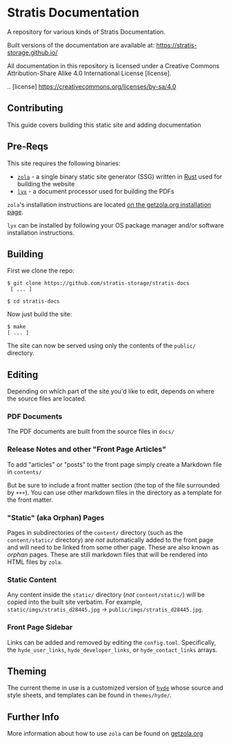 # Stratis Documentation

A repository for various kinds of Stratis Documentation.

Built versions of the documentation are available at:
https://stratis-storage.github.io/

All documentation in this repository is licensed under a
Creative Commons Attribution-Share Alike 4.0 International License [license].

.. [license] https://creativecommons.org/licenses/by-sa/4.0

## Contributing

This guide covers building this static site and adding documentation

## Pre-Reqs

This site requires the following binaries:

* [`zola`](https://github.com/getzola/zola) - a single binary static site generator (SSG) written in [Rust](https://rust-lang.org) used for building the website
* [`lyx`](https://www.lyx.org/) - a document processor used for building the PDFs

`zola`'s installation instructions are located [on the getzola.org installation page](https://www.getzola.org/documentation/getting-started/installation/).

`lyx` can be installed by following your OS package manager and/or software installation instructions.

## Building

First we clone the repo:

```
$ git clone https://github.com/stratis-storage/stratis-docs
 [ ... ]

$ cd stratis-docs
```

Now just build the site:

```
$ make
[ ... ]
```

The site can now be served using only the contents of the `public/` directory.

## Editing

Depending on which part of the site you'd like to edit, depends on where the source files are located.

### PDF Documents

The PDF documents are built from the source files in `docs/`

### Release Notes and  other "Front Page Articles"

To add "articles" or "posts" to the front page simply create a Markdown file in `contents/`

But be sure to include a front matter section (the top of the file surrounded by `+++`). You can use other markdown files in the directory as a template for the front matter.

### "Static" (aka Orphan) Pages

Pages in subdirectories of the `content/` directory (such as the `content/static/` directory) are *not* automatically added to the front page and will need to be linked from some other page. These are also known as *orphan* pages. These are still markdown files that will be rendered into HTML files by `zola`.

### Static Content

Any content inside the `static/` directory (*not* `content/static/`) will be copied into the built site verbatim. For example, `static/imgs/stratis_d28445.jpg` -> `public/imgs/stratis_d28445.jpg`.

### Front Page Sidebar

Links can be added and removed by editing the `config.toml`. Specifically, the `hyde_user_links`, `hyde_developer_links`, or `hyde_contact_links` arrays.

## Theming

The current theme in use is a customized version of [`hyde`](https://github.com/getzola/hyde) whose source and style sheets, and templates can be found in `themes/hyde/`.

## Further Info

More information about how to use `zola` can be found on [getzola.org](https://www.getzola.org)
